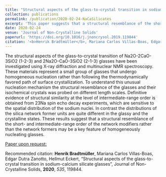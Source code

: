 ```yaml
---
title: "Structural aspects of the glass-to-crystal transition in sodium-calcium silicate glasses"
collection: publications
permalink: /publication/2020-02-24-NaCaSilicates
excerpt: 'This paper suggests that a structural resemblance of the short- and intermediate-range order of the network modifiers, rather than the network formers, may be a key feature of homogeneously nucleating glasses.'
date: 2020-02-24
venue: 'Journal of Non-Crystalline Solids'
paperurl: 'https://doi.org/10.1016/j.jnoncrysol.2019.119844'
citation: '<b>Henrik Bradtmüller</b>, Mariana Carlos Villas-Boas, Edgar Dutra Zanotto, Hellmut Eckert, “Structural aspects of the glass-to-crystal transition in sodium-calcium silicate glasses”, Journal of Non-Crystalline Solids, **2020**, *535*, 119844.'
---
```

The structural aspects of the glass-to-crystal transition of Na2O-2CaO-3SiO2 (1-2-3) and 2Na2O-CaO-3SiO2 (2-1-3) glasses have been investigated using X-ray diffraction and multinuclear NMR spectroscopy. These materials represent a small group of glasses that undergo homogeneous nucleation rather than following the thermodynamically favored path of surface crystallization. To understand this unusual nucleation mechanism the structural resemblance of the glasses and their isochemical crystals was probed on different length scales. Definitive evidence of structural similarity at the level of intermediate-range order is obtained from 23Na spin echo decay experiments, which are sensitive to the spatial distribution of the sodium nuclei. In contrast the distributions of the silica network former units are quite different in the glassy and the crystalline states. These results suggest that a structural resemblance of the short- and intermediate-range order of the network modifiers rather than the network formers may be a key feature of homogeneously nucleating glasses.

[Paper upon request:](@mailto:mail@bradtmueller.net)

Recommended citation: <b>Henrik Bradtmüller</b>, Mariana Carlos Villas-Boas, Edgar Dutra Zanotto, Hellmut Eckert, “Structural aspects of the glass-to-crystal transition in sodium-calcium silicate glasses”, Journal of Non-Crystalline Solids, **2020**, *535*, 119844.